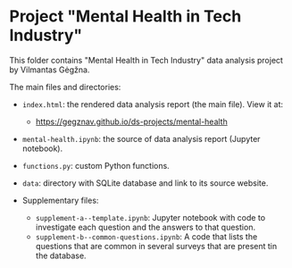 Project "Mental Health in Tech Industry"
========================================

This folder contains "Mental Health in Tech Industry" data analysis project by Vilmantas Gėgžna.

The main files and directories:

- `index.html`: the rendered data analysis report (the main file). View it at:
    - https://gegznav.github.io/ds-projects/mental-health

- `mental-health.ipynb`: the source of data analysis report (Jupyter notebook). 

- `functions.py`: custom Python functions.

- `data`: directory with SQLite database and link to its source website.

- Supplementary files:
    - `supplement-a--template.ipynb`: Jupyter notebook with code to investigate each question and the answers  to that question.
    - `supplement-b--common-questions.ipynb`: A code that lists the questions that are common in several surveys that are present tin the database. 
